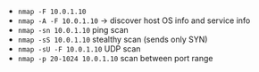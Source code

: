 * `nmap -F 10.0.1.10`
* `nmap -A -F 10.0.1.10` -> discover host OS info and service info
* `nmap -sn 10.0.1.10` ping scan
* `nmap -sS 10.0.1.10` stealthy scan (sends only SYN)
* `nmap -sU -F 10.0.1.10` UDP scan
* `nmap -p 20-1024 10.0.1.10` scan between port range
